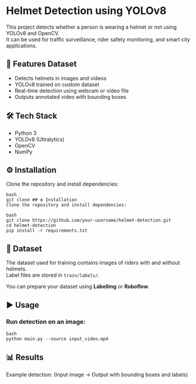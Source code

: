 # Helmet Detection using YOLOv8

This project detects whether a person is wearing a helmet or not using YOLOv8 and OpenCV.  
It can be used for traffic surveillance, rider safety monitoring, and smart city applications.

## 🚀 Features Dataset
- Detects helmets in images and videos
- YOLOv8 trained on custom dataset
- Real-time detection using webcam or video file
- Outputs annotated video with bounding boxes

## 🛠 Tech Stack
- Python 3
- YOLOv8 (Ultralytics)
- OpenCV
- NumPy

## ⚙ Installation
Clone the repository and install dependencies:
```
bash
git clone ## ⚙ Installation
Clone the repository and install dependencies:

bash
git clone https://github.com/your-username/helmet-detection.git
cd helmet-detection
pip install -r requirements.txt
```
## 📂 Dataset 
The dataset used for training contains images of riders with and without helmets.  
Label files are stored in `train/labels/`.  

You can prepare your dataset using **LabelImg** or **Roboflow**.

## ▶ Usage

### Run detection on an image:
```
bash
python main.py --source input_video.mp4

```
## 📊 Results
Example detection:
(Input image → Output with bounding boxes and labels)
